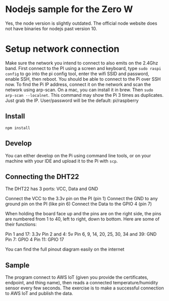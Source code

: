 # Nodejs sample for the Zero W

Yes, the node version is slightly outdated. The official node website does not have binaries for nodejs past version 10.

# Setup network connection

Make sure the network you intend to connect to also emits on the 2.4Ghz band. First connect to the PI using a screen and keyboard, type `sudo raspi config` to go into the pi config tool, enter the wifi SSID and password, enable SSH, then reboot. You should be able to connect to the Pi over SSH now. To find the Pi IP address, connect it on the network and scan the network using arp-scan. On a mac, you can install it in brew. Then `sudo arp-scan --localnet`. This command may show the Pi 3 times as duplicates. Just grab the IP. User/password will be the default: pi/raspberry

## Install

`npm install`

## Develop

You can either develop on the Pi using command line tools, or on your machine with your IDE and upload it to the Pi with `scp`.


## Connecting the DHT22

The DHT22 has 3 ports: VCC, Data and GND

Connect the VCC to the 3.3v pin on the PI (pin 1)
Connect the GND to any ground pin on the PI (like pin 6)
Connect the Data to the GPIO 4 (pin 7)

When holding the board face up and the pins are on the right side, the pins are numbered from 1 to 40, left to right, down to bottom. Here are some of their functions:

Pin 1 and 17: 3.3v
Pin 2 and 4: 5v
Pin 6, 9, 14, 20, 25, 30, 34 and 39: GND
Pin 7: GPIO 4
Pin 11: GPIO 17

You can find the full pinout diagram easily on the internet


## Sample

The program connect to AWS IoT (given you provide the certificates, endpoint, and thing name), then reads a connected temperature/humidity sensor every few seconds. The exercise is to make a successful connection to AWS IoT and publish the data.
